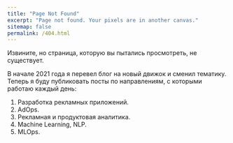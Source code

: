 ```yaml
---
title: "Page Not Found"
excerpt: "Page not found. Your pixels are in another canvas."
sitemap: false
permalink: /404.html
---
```


Извините, но страница, которую вы пытались просмотреть, не существует.

В начале 2021 года я перевел блог на новый движок и сменил тематику. Теперь я буду публиковать посты по направлениям, с которыми работаю каждый день:
1. Разработка рекламных приложений.
1. AdOps.
1. Рекламная и продуктовая аналитика.
1. Machine Learning, NLP.
1. MLOps.